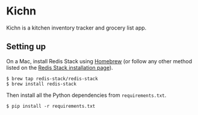 # Kichn

Kichn is a kitchen inventory tracker and grocery list app.

## Setting up

On a Mac, install Redis Stack using [Homebrew](https://brew.sh/) (or follow any other method listed on the [Redis Stack installation page](https://redis.io/docs/stack/get-started/install/)).

```
$ brew tap redis-stack/redis-stack
$ brew install redis-stack
```

Then install all the Python dependencies from `requirements.txt`.

```
$ pip install -r requirements.txt
```

